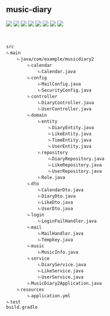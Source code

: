 ## music-diary

![](https://img.shields.io/badge/Java-007396?style=flat&logo=Java&logoColor=white)
![](https://img.shields.io/badge/IntelliJ-000000?style=flat&logo=IntelliJIDEA&logoColor=white)
![](https://img.shields.io/badge/Gradle-02303A?style=flat&logo=Gradle&logoColor=white)
![](https://img.shields.io/badge/SpringBoot-6DB33F?style=flat&logo=SpringBoot&logoColor=white)
![](https://img.shields.io/badge/SpringSecurity-6DB33F?style=flat&logo=SpringSecurity&logoColor=white)
![](https://img.shields.io/badge/Hibernate-59666C?style=flat&logo=Hibernate&logoColor=white)
![](https://img.shields.io/badge/Thymeleaf-005F0F?style=flat&logo=Thymeleaf&logoColor=white)
![](https://img.shields.io/badge/MySQL-4479A1?style=flat&logo=MySQL&logoColor=white)
<br>

<br>

    src
    ㄴmain
        ㄴjava/com/example/musicdiary2
            ㄴcalendar
                ㄴCalendar.java
            ㄴconfig
                ㄴMailConfig.java
                ㄴSecurityConfig.java
            ㄴcontroller
                ㄴDiaryController.java
                ㄴUserController.java
            ㄴdomain
                ㄴentity
                    ㄴDiaryEntity.java
                    ㄴLikeEntity.java
                    ㄴTimeEntity.java
                    ㄴUserEntity.java
                ㄴrepository
                    ㄴDiaryRepository.java
                    ㄴLikeRepository.java
                    ㄴUserRepository.java
                ㄴRole.java
            ㄴdto
                ㄴCalendarDto.java
                ㄴDiaryDto.java
                ㄴLikeDto.java
                ㄴUserDto.java
            ㄴlogin
                ㄴLoginFailHandler.java
            ㄴmail
                ㄴMailHandler.java
                ㄴTempkey.java
            ㄴmusic
                ㄴMusicInfo.java
            ㄴservice
                ㄴDiaryService.java
                ㄴLikeService.java
                ㄴUserService.java
            ㄴMusicDiary2Application.java
        ㄴresources
            ㄴapplication.yml
    ㄴtest
    build.gradle

